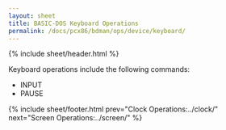 ```yaml
---
layout: sheet
title: BASIC-DOS Keyboard Operations
permalink: /docs/pcx86/bdman/ops/device/keyboard/
---
```


{% include sheet/header.html %}

Keyboard operations include the following commands:

- INPUT
- PAUSE

{% include sheet/footer.html prev="Clock Operations:../clock/" next="Screen Operations:../screen/" %}
